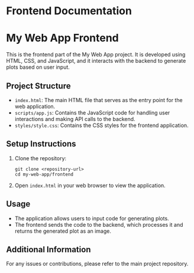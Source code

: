 # Frontend Documentation

# My Web App Frontend

This is the frontend part of the My Web App project. It is developed using HTML, CSS, and JavaScript, and it interacts with the backend to generate plots based on user input.

## Project Structure

- `index.html`: The main HTML file that serves as the entry point for the web application.
- `scripts/app.js`: Contains the JavaScript code for handling user interactions and making API calls to the backend.
- `styles/style.css`: Contains the CSS styles for the frontend application.

## Setup Instructions

1. Clone the repository:
   ```
   git clone <repository-url>
   cd my-web-app/frontend
   ```

2. Open `index.html` in your web browser to view the application.

## Usage

- The application allows users to input code for generating plots.
- The frontend sends the code to the backend, which processes it and returns the generated plot as an image.

## Additional Information

For any issues or contributions, please refer to the main project repository.